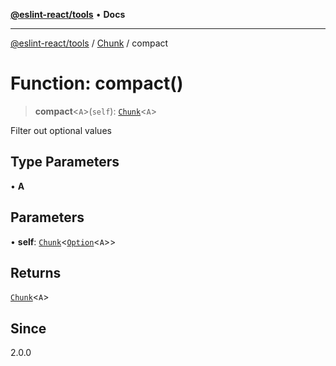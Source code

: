 [**@eslint-react/tools**](../../../README.md) • **Docs**

***

[@eslint-react/tools](../../../README.md) / [Chunk](../README.md) / compact

# Function: compact()

> **compact**\<`A`\>(`self`): [`Chunk`](../interfaces/Chunk.md)\<`A`\>

Filter out optional values

## Type Parameters

• **A**

## Parameters

• **self**: [`Chunk`](../interfaces/Chunk.md)\<[`Option`](../../O/type-aliases/Option.md)\<`A`\>\>

## Returns

[`Chunk`](../interfaces/Chunk.md)\<`A`\>

## Since

2.0.0
